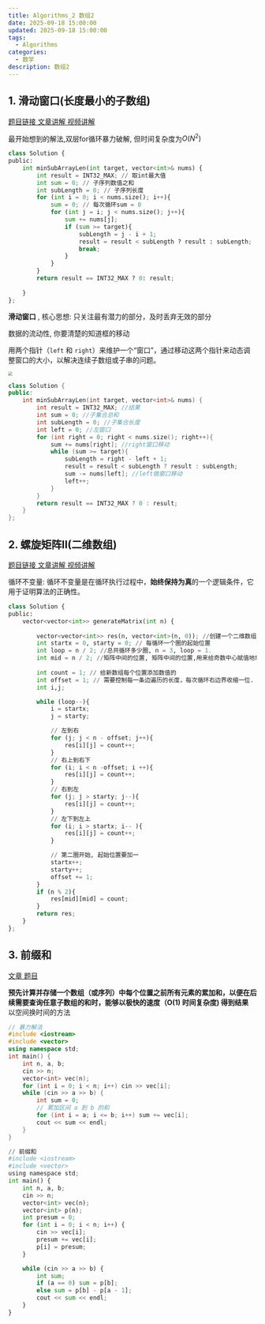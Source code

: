 ```yaml
---
title: Algorithms_2 数组2 
date: 2025-09-18 15:00:00
updated: 2025-09-18 15:00:00
tags:
  - Algorithms
categories:
  - 数学
description: 数组2
---
```

##  1. 滑动窗口(长度最小的子数组)

[题目链接	](https://leetcode.cn/problems/minimum-size-subarray-sum/)[文章讲解	](https://programmercarl.com/0209.%E9%95%BF%E5%BA%A6%E6%9C%80%E5%B0%8F%E7%9A%84%E5%AD%90%E6%95%B0%E7%BB%84.html)[视频讲解](https://www.bilibili.com/video/BV1tZ4y1q7XE)

最开始想到的解法,双层for循环暴力破解, 但时间复杂度为$O(N^2)$

```python
class Solution {
public:
    int minSubArrayLen(int target, vector<int>& nums) {
        int result = INT32_MAX; // 取int最大值
        int sum = 0; // 子序列数值之和
        int subLength = 0; // 子序列长度
        for (int i = 0; i < nums.size(); i++){
            sum = 0; // 每次循环sum = 0
            for (int j = i; j < nums.size(); j++){
                sum += nums[j];
                if (sum >= target){
                    subLength = j - i + 1;
                    result = result < subLength ? result : subLength;
                    break;
                }
            }
        }
        return result == INT32_MAX ? 0: result; 
        
    }
};
```

**滑动窗口** , 核心思想: 只关注最有潜力的部分，及时丢弃无效的部分

数据的流动性, 你要清楚的知道框的移动

用两个指针（`left` 和 `right`）来维护一个“窗口”，通过移动这两个指针来动态调整窗口的大小，以解决连续子数组或子串的问题。

<img src="https://file1.kamacoder.com/i/algo/209.%E9%95%BF%E5%BA%A6%E6%9C%80%E5%B0%8F%E7%9A%84%E5%AD%90%E6%95%B0%E7%BB%84.gif" style="zoom:50%;" />

```c++
class Solution {
public:
    int minSubArrayLen(int target, vector<int>& nums) {
        int result = INT32_MAX; //结果
        int sum = 0; //子集合总和
        int subLength = 0; //子集合长度
        int left = 0; //左窗口
        for (int right = 0; right < nums.size(); right++){
            sum += nums[right]; //right窗口移动
            while (sum >= target){
                subLength = right - left + 1;
                result = result < subLength ? result : subLength;
                sum -= nums[left]; //left做窗口移动
                left++;
            }
        }
        return result == INT32_MAX ? 0 : result;
    }
};
```

##  2. **螺旋矩阵II(二维数组)**

[题目链接	](https://leetcode.cn/problems/spiral-matrix-ii/)[文章讲解	](https://programmercarl.com/0059.%E8%9E%BA%E6%97%8B%E7%9F%A9%E9%98%B5II.html)[视频讲解](https://www.bilibili.com/video/BV1SL4y1N7mV/)

循环不变量: 循环不变量是在循环执行过程中，**始终保持为真**的一个逻辑条件，它用于证明算法的正确性。

```python
class Solution {
public:
    vector<vector<int>> generateMatrix(int n) {
        
        vector<vector<int>> res(n, vector<int>(n, 0)); //创建一个二维数组
        int startx = 0, starty = 0; // 每循环一个圈的起始位置
        int loop = n / 2; //总共循环多少圈, n = 3, loop = 1.
        int mid = n / 2; //矩阵中间的位置, 矩阵中间的位置,用来给奇数中心赋值地址
        
        int count = 1; // 给新数组每个位置添加数值的
        int offset = 1; // 需要控制每一条边遍历的长度，每次循环右边界收缩一位.
        int i,j;

        while (loop--){
            i = startx;
            j = starty;

            // 左到右
            for (j; j < n - offset; j++){
                res[i][j] = count++;
            }
            // 右上到右下
            for (i; i < n -offset; i ++){
                res[i][j] = count++;
            }
            // 右到左
            for (j; j > starty; j--){
                res[i][j] = count++;
            }
            // 左下到左上
            for (i; i > startx; i-- ){
                res[i][j] = count++;
            }

            // 第二圈开始, 起始位置要加一
            startx++;
            starty++;
            offset += 1;
        }
        if (n % 2){
            res[mid][mid] = count;
        }
        return res;
    }
};
```

##  3. 前缀和

[文章	](https://www.programmercarl.com/kamacoder/0058.%E5%8C%BA%E9%97%B4%E5%92%8C.html#%E6%80%9D%E8%B7%AF)[题目](https://kamacoder.com/problempage.php?pid=1044)

**预先计算并存储一个数组（或序列）中每个位置之前所有元素的累加和，以便在后续需要查询任意子数组的和时，能够以极快的速度（O(1) 时间复杂度) 得到结果** 以空间换时间的方法

```c++
// 暴力解法
#include <iostream>
#include <vector>
using namespace std;
int main() {
    int n, a, b;
    cin >> n;
    vector<int> vec(n);
    for (int i = 0; i < n; i++) cin >> vec[i];
    while (cin >> a >> b) {
        int sum = 0;
        // 累加区间 a 到 b 的和
        for (int i = a; i <= b; i++) sum += vec[i];
        cout << sum << endl;
    }
} 
```

```python
// 前缀和
#include <iostream>
#include <vector>
using namespace std;
int main() {
    int n, a, b;
    cin >> n;
    vector<int> vec(n);
    vector<int> p(n);
    int presum = 0;
    for (int i = 0; i < n; i++) {
        cin >> vec[i];
        presum += vec[i];
        p[i] = presum;
    }

    while (cin >> a >> b) {
        int sum;
        if (a == 0) sum = p[b];
        else sum = p[b] - p[a - 1];
        cout << sum << endl;
    }
}
```

